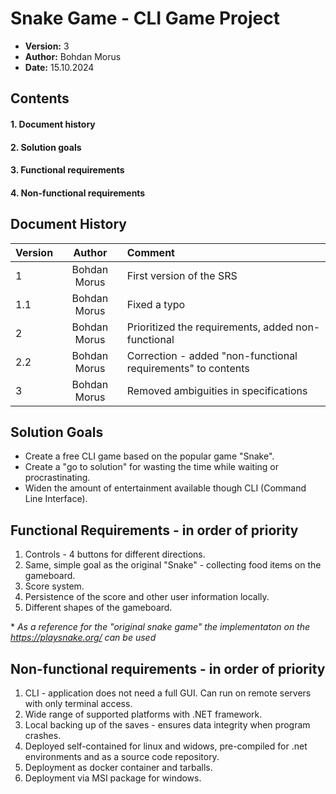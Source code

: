 # Snake Game - CLI Game Project

* **Version:** 3
* **Author:** Bohdan Morus
* **Date:** 15.10.2024

## Contents
#### 1. Document history
#### 2. Solution goals
#### 3. Functional requirements
#### 4. Non-functional requirements

## Document History
| Version | Author | Comment |
| --- | :----: | :---- |
| 1 | Bohdan Morus | First version of the SRS |
| 1.1 | Bohdan Morus | Fixed a typo |
| 2 | Bohdan Morus | Prioritized the requirements, added non-functional |
| 2.2 | Bohdan Morus | Correction - added "non-functional requirements" to contents |
| 3 | Bohdan Morus | Removed ambiguities in specifications |

## Solution Goals
* Create a free CLI game based on the popular game "Snake".
* Create a "go to solution" for wasting the time while waiting or procrastinating.
* Widen the amount of entertainment available though CLI (Command Line Interface).

## Functional Requirements - in order of priority
1. Controls - 4 buttons for different directions.
2. Same, simple goal as the original "Snake" - collecting food items on the gameboard.
3. Score system.
4. Persistence of the score and other user information locally.
5. Different shapes of the gameboard.

\* *As a reference for the "original snake game" the implementaton on the https://playsnake.org/ can be used*

## Non-functional requirements - in order of priority
1. CLI - application does not need a full GUI. Can run on remote servers with only terminal access.
2. Wide range of supported platforms with .NET framework.
3. Local backing up of the saves - ensures data integrity when program crashes.
4. Deployed self-contained for linux and widows, pre-compiled for .net environments and as a source code repository.
5. Deployment as docker container and tarballs.
6. Deployment via MSI package for windows.
